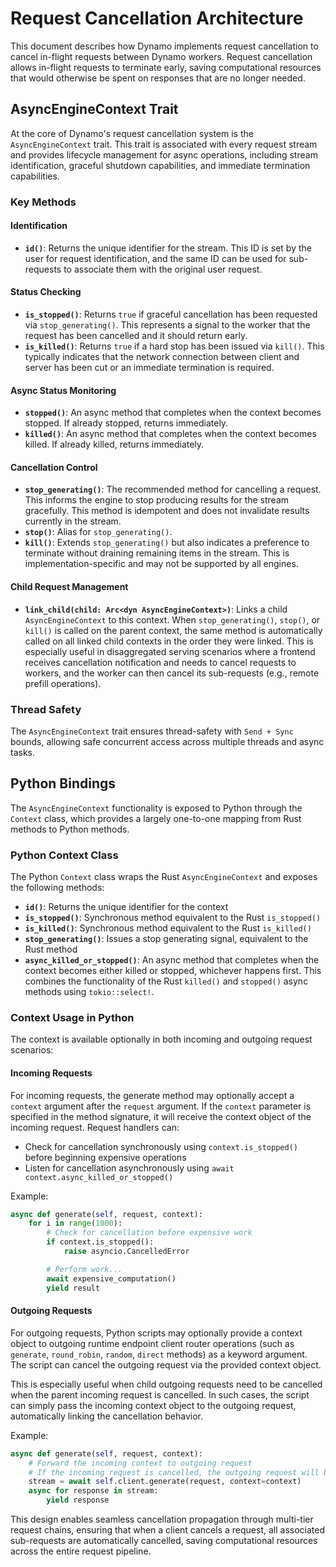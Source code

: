# Request Cancellation Architecture

This document describes how Dynamo implements request cancellation to cancel in-flight requests between Dynamo workers. Request cancellation allows in-flight requests to terminate early, saving computational resources that would otherwise be spent on responses that are no longer needed.

## AsyncEngineContext Trait

At the core of Dynamo's request cancellation system is the `AsyncEngineContext` trait. This trait is associated with every request stream and provides lifecycle management for async operations, including stream identification, graceful shutdown capabilities, and immediate termination capabilities.

### Key Methods

#### Identification
- **`id()`**: Returns the unique identifier for the stream. This ID is set by the user for request identification, and the same ID can be used for sub-requests to associate them with the original user request.

#### Status Checking
- **`is_stopped()`**: Returns `true` if graceful cancellation has been requested via `stop_generating()`. This represents a signal to the worker that the request has been cancelled and it should return early.
- **`is_killed()`**: Returns `true` if a hard stop has been issued via `kill()`. This typically indicates that the network connection between client and server has been cut or an immediate termination is required.

#### Async Status Monitoring
- **`stopped()`**: An async method that completes when the context becomes stopped. If already stopped, returns immediately.
- **`killed()`**: An async method that completes when the context becomes killed. If already killed, returns immediately.

#### Cancellation Control
- **`stop_generating()`**: The recommended method for cancelling a request. This informs the engine to stop producing results for the stream gracefully. This method is idempotent and does not invalidate results currently in the stream.
- **`stop()`**: Alias for `stop_generating()`.
- **`kill()`**: Extends `stop_generating()` but also indicates a preference to terminate without draining remaining items in the stream. This is implementation-specific and may not be supported by all engines.

#### Child Request Management
- **`link_child(child: Arc<dyn AsyncEngineContext>)`**: Links a child `AsyncEngineContext` to this context. When `stop_generating()`, `stop()`, or `kill()` is called on the parent context, the same method is automatically called on all linked child contexts in the order they were linked. This is especially useful in disaggregated serving scenarios where a frontend receives cancellation notification and needs to cancel requests to workers, and the worker can then cancel its sub-requests (e.g., remote prefill operations).

### Thread Safety

The `AsyncEngineContext` trait ensures thread-safety with `Send + Sync` bounds, allowing safe concurrent access across multiple threads and async tasks.

## Python Bindings

The `AsyncEngineContext` functionality is exposed to Python through the `Context` class, which provides a largely one-to-one mapping from Rust methods to Python methods.

### Python Context Class

The Python `Context` class wraps the Rust `AsyncEngineContext` and exposes the following methods:

- **`id()`**: Returns the unique identifier for the context
- **`is_stopped()`**: Synchronous method equivalent to the Rust `is_stopped()`
- **`is_killed()`**: Synchronous method equivalent to the Rust `is_killed()`
- **`stop_generating()`**: Issues a stop generating signal, equivalent to the Rust method
- **`async_killed_or_stopped()`**: An async method that completes when the context becomes either killed or stopped, whichever happens first. This combines the functionality of the Rust `killed()` and `stopped()` async methods using `tokio::select!`.

### Context Usage in Python

The context is available optionally in both incoming and outgoing request scenarios:

#### Incoming Requests
For incoming requests, the generate method may optionally accept a `context` argument after the `request` argument. If the `context` parameter is specified in the method signature, it will receive the context object of the incoming request. Request handlers can:

- Check for cancellation synchronously using `context.is_stopped()` before beginning expensive operations
- Listen for cancellation asynchronously using `await context.async_killed_or_stopped()`

Example:
```python
async def generate(self, request, context):
    for i in range(1000):
        # Check for cancellation before expensive work
        if context.is_stopped():
            raise asyncio.CancelledError

        # Perform work...
        await expensive_computation()
        yield result
```

#### Outgoing Requests
For outgoing requests, Python scripts may optionally provide a context object to outgoing runtime endpoint client router operations (such as `generate`, `round_robin`, `random`, `direct` methods) as a keyword argument. The script can cancel the outgoing request via the provided context object.

This is especially useful when child outgoing requests need to be cancelled when the parent incoming request is cancelled. In such cases, the script can simply pass the incoming context object to the outgoing request, automatically linking the cancellation behavior.

Example:
```python
async def generate(self, request, context):
    # Forward the incoming context to outgoing request
    # If the incoming request is cancelled, the outgoing request will be too
    stream = await self.client.generate(request, context=context)
    async for response in stream:
        yield response
```

This design enables seamless cancellation propagation through multi-tier request chains, ensuring that when a client cancels a request, all associated sub-requests are automatically cancelled, saving computational resources across the entire request pipeline.
